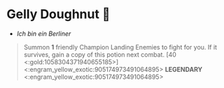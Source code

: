 # **Gelly Doughnut** 🧪 
- *Ich bin ein Berliner*

> Summon __1__ friendly Champion Landing Enemies to fight for you. If it survives, gain a copy of this potion next combat. [40 <:gold:1058304371940655185>]
<:engram_yellow_exotic:905174973491064895> __LEGENDARY__ <:engram_yellow_exotic:905174973491064895>
